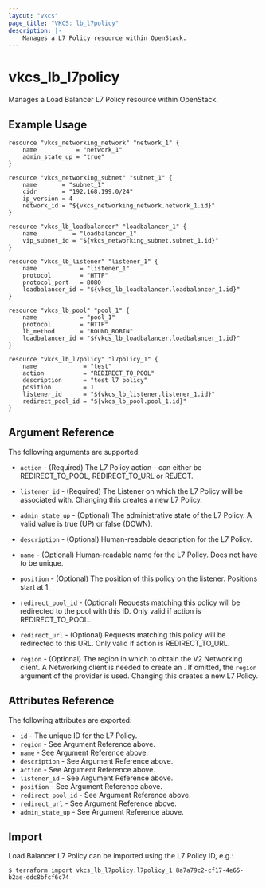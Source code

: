 ```yaml
---
layout: "vkcs"
page_title: "VKCS: lb_l7policy"
description: |-
	Manages a L7 Policy resource within OpenStack.
---
```


# vkcs\_lb\_l7policy

Manages a Load Balancer L7 Policy resource within OpenStack.

## Example Usage

```hcl
resource "vkcs_networking_network" "network_1" {
	name           = "network_1"
	admin_state_up = "true"
}

resource "vkcs_networking_subnet" "subnet_1" {
	name       = "subnet_1"
	cidr       = "192.168.199.0/24"
	ip_version = 4
	network_id = "${vkcs_networking_network.network_1.id}"
}

resource "vkcs_lb_loadbalancer" "loadbalancer_1" {
	name          = "loadbalancer_1"
	vip_subnet_id = "${vkcs_networking_subnet.subnet_1.id}"
}

resource "vkcs_lb_listener" "listener_1" {
	name            = "listener_1"
	protocol        = "HTTP"
	protocol_port   = 8080
	loadbalancer_id = "${vkcs_lb_loadbalancer.loadbalancer_1.id}"
}

resource "vkcs_lb_pool" "pool_1" {
	name            = "pool_1"
	protocol        = "HTTP"
	lb_method       = "ROUND_ROBIN"
	loadbalancer_id = "${vkcs_lb_loadbalancer.loadbalancer_1.id}"
}

resource "vkcs_lb_l7policy" "l7policy_1" {
	name             = "test"
	action           = "REDIRECT_TO_POOL"
	description      = "test l7 policy"
	position         = 1
	listener_id      = "${vkcs_lb_listener.listener_1.id}"
	redirect_pool_id = "${vkcs_lb_pool.pool_1.id}"
}
```

## Argument Reference

The following arguments are supported:

* `action` - (Required) The L7 Policy action - can either be REDIRECT\_TO\_POOL,
	REDIRECT\_TO\_URL or REJECT.

* `listener_id` - (Required) The Listener on which the L7 Policy will be associated with.
	Changing this creates a new L7 Policy.

* `admin_state_up` - (Optional) The administrative state of the L7 Policy.
	A valid value is true (UP) or false (DOWN).

* `description` - (Optional) Human-readable description for the L7 Policy.

* `name` - (Optional) Human-readable name for the L7 Policy. Does not have
	to be unique.

* `position` - (Optional) The position of this policy on the listener. Positions start at 1.

* `redirect_pool_id` - (Optional) Requests matching this policy will be redirected to the
	pool with this ID. Only valid if action is REDIRECT\_TO\_POOL.

* `redirect_url` - (Optional) Requests matching this policy will be redirected to this URL.
	Only valid if action is REDIRECT\_TO\_URL.

* `region` - (Optional) The region in which to obtain the V2 Networking client.
	A Networking client is needed to create an . If omitted, the
	`region` argument of the provider is used. Changing this creates a new
	L7 Policy.

## Attributes Reference

The following attributes are exported:

* `id` - The unique ID for the L7 Policy.
* `region` - See Argument Reference above.
* `name` - See Argument Reference above.
* `description` - See Argument Reference above.
* `action` - See Argument Reference above.
* `listener_id` - See Argument Reference above.
* `position` - See Argument Reference above.
* `redirect_pool_id` - See Argument Reference above.
* `redirect_url` - See Argument Reference above.
* `admin_state_up` - See Argument Reference above.

## Import

Load Balancer L7 Policy can be imported using the L7 Policy ID, e.g.:

```
$ terraform import vkcs_lb_l7policy.l7policy_1 8a7a79c2-cf17-4e65-b2ae-ddc8bfcf6c74
```
